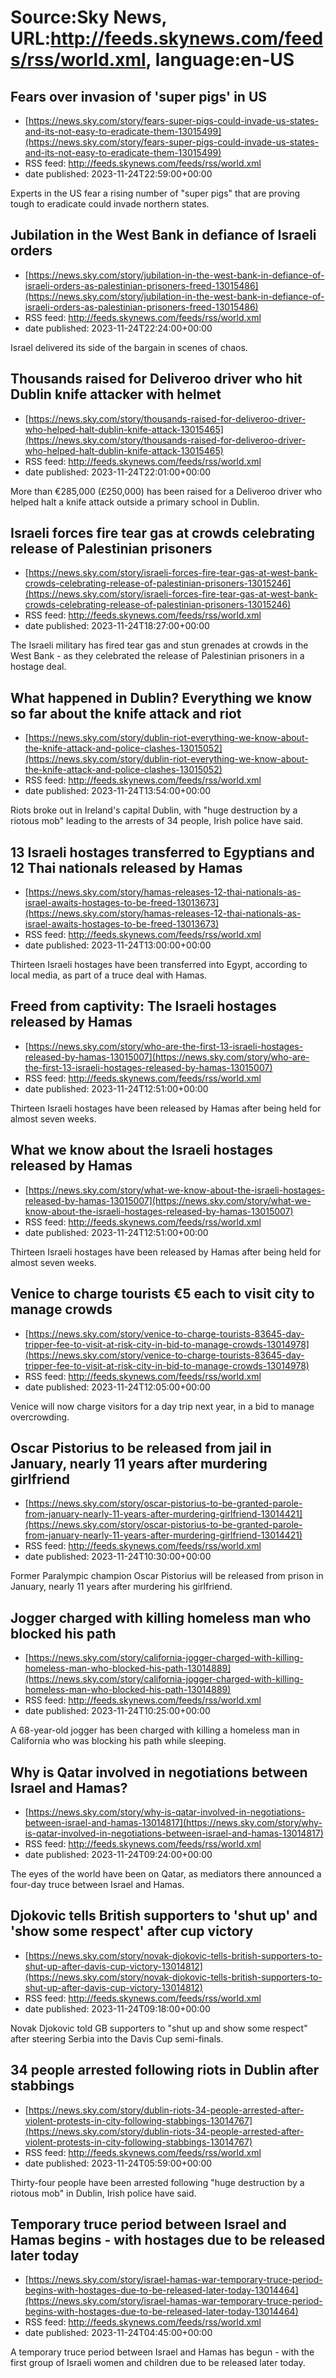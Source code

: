 # Source:Sky News, URL:http://feeds.skynews.com/feeds/rss/world.xml, language:en-US

## Fears over invasion of 'super pigs' in US
 - [https://news.sky.com/story/fears-super-pigs-could-invade-us-states-and-its-not-easy-to-eradicate-them-13015499](https://news.sky.com/story/fears-super-pigs-could-invade-us-states-and-its-not-easy-to-eradicate-them-13015499)
 - RSS feed: http://feeds.skynews.com/feeds/rss/world.xml
 - date published: 2023-11-24T22:59:00+00:00

Experts in the US fear a rising number of "super pigs" that are proving tough to eradicate could invade northern states.

## Jubilation in the West Bank in defiance of Israeli orders
 - [https://news.sky.com/story/jubilation-in-the-west-bank-in-defiance-of-israeli-orders-as-palestinian-prisoners-freed-13015486](https://news.sky.com/story/jubilation-in-the-west-bank-in-defiance-of-israeli-orders-as-palestinian-prisoners-freed-13015486)
 - RSS feed: http://feeds.skynews.com/feeds/rss/world.xml
 - date published: 2023-11-24T22:24:00+00:00

Israel delivered its side of the bargain in scenes of chaos.

## Thousands raised for Deliveroo driver who hit Dublin knife attacker with helmet
 - [https://news.sky.com/story/thousands-raised-for-deliveroo-driver-who-helped-halt-dublin-knife-attack-13015465](https://news.sky.com/story/thousands-raised-for-deliveroo-driver-who-helped-halt-dublin-knife-attack-13015465)
 - RSS feed: http://feeds.skynews.com/feeds/rss/world.xml
 - date published: 2023-11-24T22:01:00+00:00

More than &#8364;285,000 (&#163;250,000) has been raised for a Deliveroo driver who helped halt a knife attack outside a primary school in Dublin.

## Israeli forces fire tear gas at crowds celebrating release of Palestinian prisoners
 - [https://news.sky.com/story/israeli-forces-fire-tear-gas-at-west-bank-crowds-celebrating-release-of-palestinian-prisoners-13015246](https://news.sky.com/story/israeli-forces-fire-tear-gas-at-west-bank-crowds-celebrating-release-of-palestinian-prisoners-13015246)
 - RSS feed: http://feeds.skynews.com/feeds/rss/world.xml
 - date published: 2023-11-24T18:27:00+00:00

The Israeli military has fired tear gas and stun grenades at crowds in the West Bank - as they celebrated the release of Palestinian prisoners in a hostage deal.

## What happened in Dublin? Everything we know so far about the knife attack and riot
 - [https://news.sky.com/story/dublin-riot-everything-we-know-about-the-knife-attack-and-police-clashes-13015052](https://news.sky.com/story/dublin-riot-everything-we-know-about-the-knife-attack-and-police-clashes-13015052)
 - RSS feed: http://feeds.skynews.com/feeds/rss/world.xml
 - date published: 2023-11-24T13:54:00+00:00

Riots broke out in Ireland's capital Dublin, with "huge destruction by a riotous mob" leading to the arrests of 34 people, Irish police have said.

## 13 Israeli hostages transferred to Egyptians and 12 Thai nationals released by Hamas
 - [https://news.sky.com/story/hamas-releases-12-thai-nationals-as-israel-awaits-hostages-to-be-freed-13013673](https://news.sky.com/story/hamas-releases-12-thai-nationals-as-israel-awaits-hostages-to-be-freed-13013673)
 - RSS feed: http://feeds.skynews.com/feeds/rss/world.xml
 - date published: 2023-11-24T13:00:00+00:00

Thirteen Israeli hostages have been transferred into Egypt, according to local media, as part of a truce deal with Hamas.

## Freed from captivity: The Israeli hostages released by Hamas
 - [https://news.sky.com/story/who-are-the-first-13-israeli-hostages-released-by-hamas-13015007](https://news.sky.com/story/who-are-the-first-13-israeli-hostages-released-by-hamas-13015007)
 - RSS feed: http://feeds.skynews.com/feeds/rss/world.xml
 - date published: 2023-11-24T12:51:00+00:00

Thirteen Israeli hostages have been released by Hamas after being held for almost seven weeks.

## What we know about the Israeli hostages released by Hamas
 - [https://news.sky.com/story/what-we-know-about-the-israeli-hostages-released-by-hamas-13015007](https://news.sky.com/story/what-we-know-about-the-israeli-hostages-released-by-hamas-13015007)
 - RSS feed: http://feeds.skynews.com/feeds/rss/world.xml
 - date published: 2023-11-24T12:51:00+00:00

Thirteen Israeli hostages have been released by Hamas after being held for almost seven weeks.

## Venice to charge tourists &#8364;5 each to visit city to manage crowds
 - [https://news.sky.com/story/venice-to-charge-tourists-83645-day-tripper-fee-to-visit-at-risk-city-in-bid-to-manage-crowds-13014978](https://news.sky.com/story/venice-to-charge-tourists-83645-day-tripper-fee-to-visit-at-risk-city-in-bid-to-manage-crowds-13014978)
 - RSS feed: http://feeds.skynews.com/feeds/rss/world.xml
 - date published: 2023-11-24T12:05:00+00:00

Venice will now charge visitors for a day trip next year, in a bid to manage overcrowding.

## Oscar Pistorius to be released from jail in January, nearly 11 years after murdering girlfriend
 - [https://news.sky.com/story/oscar-pistorius-to-be-granted-parole-from-january-nearly-11-years-after-murdering-girlfriend-13014421](https://news.sky.com/story/oscar-pistorius-to-be-granted-parole-from-january-nearly-11-years-after-murdering-girlfriend-13014421)
 - RSS feed: http://feeds.skynews.com/feeds/rss/world.xml
 - date published: 2023-11-24T10:30:00+00:00

Former Paralympic champion Oscar Pistorius will be released from prison in January, nearly 11 years after murdering his girlfriend.

## Jogger charged with killing homeless man who blocked his path
 - [https://news.sky.com/story/california-jogger-charged-with-killing-homeless-man-who-blocked-his-path-13014889](https://news.sky.com/story/california-jogger-charged-with-killing-homeless-man-who-blocked-his-path-13014889)
 - RSS feed: http://feeds.skynews.com/feeds/rss/world.xml
 - date published: 2023-11-24T10:25:00+00:00

A 68-year-old jogger has been charged with killing a homeless man in California who was blocking his path while sleeping.

## Why is Qatar involved in negotiations between Israel and Hamas?
 - [https://news.sky.com/story/why-is-qatar-involved-in-negotiations-between-israel-and-hamas-13014817](https://news.sky.com/story/why-is-qatar-involved-in-negotiations-between-israel-and-hamas-13014817)
 - RSS feed: http://feeds.skynews.com/feeds/rss/world.xml
 - date published: 2023-11-24T09:24:00+00:00

The eyes of the world have been on Qatar, as mediators there announced a four-day truce between Israel and Hamas.

## Djokovic tells British supporters to 'shut up' and 'show some respect' after cup victory
 - [https://news.sky.com/story/novak-djokovic-tells-british-supporters-to-shut-up-after-davis-cup-victory-13014812](https://news.sky.com/story/novak-djokovic-tells-british-supporters-to-shut-up-after-davis-cup-victory-13014812)
 - RSS feed: http://feeds.skynews.com/feeds/rss/world.xml
 - date published: 2023-11-24T09:18:00+00:00

Novak Djokovic told GB supporters to "shut up and show some respect" after steering Serbia into the Davis Cup semi-finals.

## 34 people arrested following riots in Dublin after stabbings
 - [https://news.sky.com/story/dublin-riots-34-people-arrested-after-violent-protests-in-city-following-stabbings-13014767](https://news.sky.com/story/dublin-riots-34-people-arrested-after-violent-protests-in-city-following-stabbings-13014767)
 - RSS feed: http://feeds.skynews.com/feeds/rss/world.xml
 - date published: 2023-11-24T05:59:00+00:00

Thirty-four people have been arrested following "huge destruction by a riotous mob" in Dublin, Irish police have said.

## Temporary truce period between Israel and Hamas begins - with hostages due to be released later today
 - [https://news.sky.com/story/israel-hamas-war-temporary-truce-period-begins-with-hostages-due-to-be-released-later-today-13014464](https://news.sky.com/story/israel-hamas-war-temporary-truce-period-begins-with-hostages-due-to-be-released-later-today-13014464)
 - RSS feed: http://feeds.skynews.com/feeds/rss/world.xml
 - date published: 2023-11-24T04:45:00+00:00

A temporary truce period between Israel and Hamas has begun - with the first group of Israeli women and children due to be released later today.

